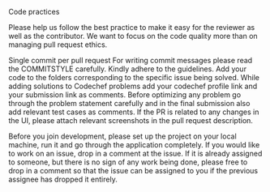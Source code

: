 Code practices

Please help us follow the best practice to make it easy for the reviewer as well as the contributor. We want to focus on the code quality more than on managing pull request ethics.

Single commit per pull request
For writing commit messages please read the COMMITSTYLE carefully. Kindly adhere to the guidelines.
Add your code to the folders corresponding to the specific issue being solved.
While adding solutions to Codechef problems add your codechef profile link and your submission link as comments. 
Before optimizing any problem go through the problem statement carefully and in the final submission also add relevant test cases as comments.
If the PR is related to any changes in the UI, please attach relevant screenshots in the pull request description.

Before you join development, please set up the project on your local machine, run it and go through the application completely. 
If you would like to work on an issue, drop in a comment at the issue. If it is already assigned to someone, but there is no sign of any work being done, please free to drop in a comment so that the issue can be assigned to you if the previous assignee has dropped it entirely.
